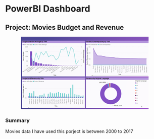 # PowerBI Dashboard
## Project: Movies Budget and Revenue

<p align="center">
  <img src="Movies_Dashboard.png" width="80%" alt="accessibility text">
</p>

<p>
</p>

### Summary
Movies data I have used this porject is between 2000 to 2017
